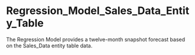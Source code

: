 # Regression_Model_Sales_Data_Entity_Table

The Regression Model provides a twelve-month snapshot forecast based on the Sales_Data entity table data.
